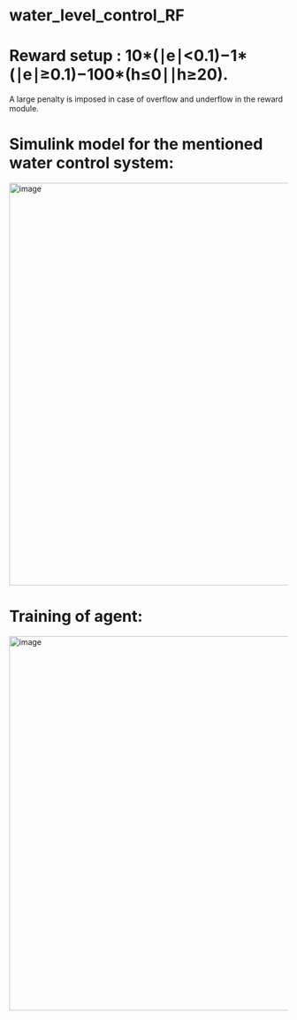 ﻿# water_level_control_RF


# Reward setup : 10*(∣e∣<0.1)−1*(∣e∣≥0.1)−100*(h≤0∣∣h≥20).
A large penalty is imposed in case of overflow and underflow in the reward module.

# Simulink model for the mentioned water control system: 

<img width="728" alt="image" src="https://github.com/abh1shank/water_level_control_RF/assets/97939389/1699fce0-82b0-463a-a92c-d264140fb057">

# Training of agent:

<img width="677" alt="image" src="https://github.com/abh1shank/water_level_control_RF/assets/97939389/d19af379-7c86-4247-af62-13f46bca77f1">

